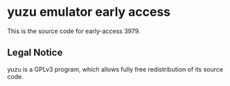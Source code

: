 yuzu emulator early access
=============

This is the source code for early-access 3979.

## Legal Notice

yuzu is a GPLv3 program, which allows fully free redistribution of its source code.